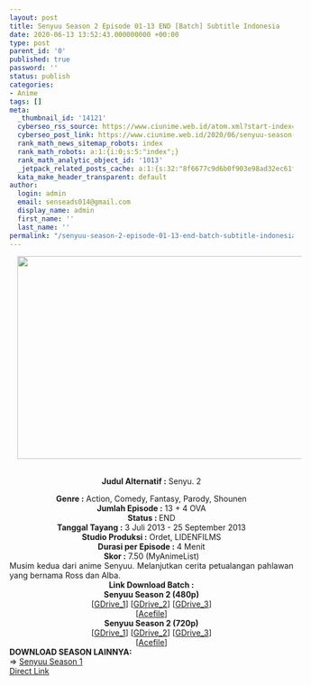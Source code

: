 ```yaml
---
layout: post
title: Senyuu Season 2 Episode 01-13 END [Batch] Subtitle Indonesia
date: 2020-06-13 13:52:43.000000000 +00:00
type: post
parent_id: '0'
published: true
password: ''
status: publish
categories:
- Anime
tags: []
meta:
  _thumbnail_id: '14121'
  cyberseo_rss_source: https://www.ciunime.web.id/atom.xml?start-index=451&max-results=150
  cyberseo_post_link: https://www.ciunime.web.id/2020/06/senyuu-season-2-episode-01-13-end-batch.html
  rank_math_news_sitemap_robots: index
  rank_math_robots: a:1:{i:0;s:5:"index";}
  rank_math_analytic_object_id: '1013'
  _jetpack_related_posts_cache: a:1:{s:32:"8f6677c9d6b0f903e98ad32ec61f8deb";a:2:{s:7:"expires";i:1642607936;s:7:"payload";a:0:{}}}
  kata_make_header_transparent: default
author:
  login: admin
  email: senseads014@gmail.com
  display_name: admin
  first_name: ''
  last_name: ''
permalink: "/senyuu-season-2-episode-01-13-end-batch-subtitle-indonesia/"
---
```

<div style="text-align: center;">
<div class="separator" style="clear: both; text-align: center;"><a href="https://1.bp.blogspot.com/-yaC_uK7SHlY/XuTYwXben9I/AAAAAAAAeLc/92GnXs_w8gkqoAfzEI8yLB2wcfS7NCAMwCLcBGAsYHQ/s1600/Senyuu%2BSeason%2B2.jpg" imageanchor="1" style="margin-left: 1em; margin-right: 1em;"><img border="0" data-original-height="720" data-original-width="1280" height="360" src="{{ site.baseurl }}/assets/2020/06/Senyuu%2BSeason%2B2.jpg" width="640" /></a></div>
<div style="text-align: left;"><b><br /></b></div>
<p><b>Judul Alternatif :</b>&nbsp;Senyu. 2</div>
<div style="text-align: center;"><b>Genre :</b>&nbsp;<b></b>Action, Comedy, Fantasy, Parody, Shounen</div>
<div style="text-align: center;"><b>Jumlah Episode :</b>&nbsp;13 + 4 OVA<br /><b>Status :&nbsp;</b>END<br /><b>Tanggal Tayang :</b>&nbsp;3 Juli 2013 - 25 September 2013<br /><b>Studio Produksi :</b>&nbsp;<b></b>Ordet, LIDENFILMS<br /><b>Durasi per Episode :</b>&nbsp;4 Menit</div>
<div style="text-align: center;"><b>Skor :</b>&nbsp;7.50 (MyAnimeList)</div>
<div style="text-align: center;"></div>
<div style="text-align: justify;">Musim kedua dari anime Senyuu. Melanjutkan cerita petualangan pahlawan yang bernama Ross dan Alba.</div>
<div style="text-align: justify;"></div>
<div style="text-align: justify;"></div>
<div style="text-align: center;"><b>Link Download Batch :</b></div>
<div style="text-align: center;">
<div style="text-align: center;"><b>Senyuu Season 2&nbsp;(480p)</b></div>
</div>
<div style="text-align: center;">[<a href="https://drive.google.com/uc?id=14bnYGX_gzP9n2UTAdO51oMM2vtxhAnpe" target="_blank" rel="noopener">GDrive_1</a>] [<a href="https://drive.google.com/uc?id=1ZUL-59_3wayZs8dLSyIuPuej8qtb5z9p" target="_blank" rel="noopener">GDrive_2</a>] [<a href="https://drive.google.com/uc?id=1hLVAuDH3wyZ3NDxJurnydADhyUA4XIJH" target="_blank" rel="noopener">GDrive_3</a>]<br />[<a href="https://acefile.co/f/24669935/wibudesu-com-pahalawan-kocak-s2-special-480p-rar" target="_blank" rel="noopener">Acefile</a>]</div>
<div style="text-align: center;"><b>Senyuu Season 2&nbsp;(720p)</b><br />[<a href="https://drive.google.com/uc?id=1Up2qS57x6-4BbqiglHbYBS7-lwY8DrxP" target="_blank" rel="noopener">GDrive_1</a>] [<a href="https://drive.google.com/uc?id=1o5LrzqgCDleWyt4RR2NGizUU8tMrWKU2" target="_blank" rel="noopener">GDrive_2</a>] [<a href="https://drive.google.com/uc?id=1nurYCGZlMLppY-qzbQJ4vCtMioiGix3j" target="_blank" rel="noopener">GDrive_3</a>]<br />[<a href="https://acefile.co/f/24669939/wibudesu-com-pahalawan-kocak-s2-special-720p-rar" target="_blank" rel="noopener">Acefile</a>]
<div style="text-align: left;"></div>
<div style="text-align: left;"></div>
<div style="text-align: left;"><b>DOWNLOAD SEASON LAINNYA:</b></div>
<div style="text-align: left;"></div>
<div style="text-align: left;">=&gt;&nbsp;<a href="https://www.ciunime.web.id/2020/06/senyuu-season-1-episode-01-13-end-batch.html" target="_blank" rel="noopener">Senyuu Season 1</a></div>
<div style="text-align: left;"></div>
</div>
<link rel="stylesheet" href="https://cdnjs.cloudflare.com/ajax/libs/font-awesome/4.7.0/css/font-awesome.min.css" />
<div class="divbtn"> <a href="https://handymansurrender.com/fihup8buzv?key=94550f7ce39444073321dde3b8782f97" class="btn"><i class="fa fa-download"></i> Direct Link</a> </div>

